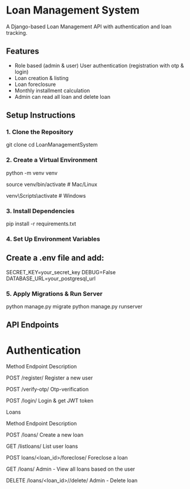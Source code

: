 # Loan Management System

A Django-based Loan Management API with authentication and loan tracking.

## Features
- Role based (admin & user) User authentication (registration with otp & login)
- Loan creation & listing
- Loan foreclosure
- Monthly installment calculation
- Admin can read all loan and delete loan

## Setup Instructions

### 1. Clone the Repository

git clone <This-repository-link>
cd LoanManagementSystem

### 2. Create a Virtual Environment

python -m venv venv

source venv/bin/activate  # Mac/Linux

venv\Scripts\activate  # Windows

### 3. Install Dependencies

pip install -r requirements.txt

### 4. Set Up Environment Variables
  ## Create a .env file and add:

SECRET_KEY=your_secret_key
DEBUG=False
DATABASE_URL=your_postgresql_url

### 5. Apply Migrations & Run Server

python manage.py migrate
python manage.py runserver


## API Endpoints
# Authentication

Method	Endpoint	Description

POST	/register/	Register a new user

POST	/verify-otp/	Otp-verification

POST	/login/	Login & get JWT token

Loans

Method	Endpoint	Description

POST	/loans/	Create a new loan

GET	/listloans/	List user loans

POST	loans/<loan_id>/foreclose/	Foreclose a loan

GET	/loans/	 Admin - View all loans based on the user

DELETE	/loans/<loan_id>//delete/	Admin - Delete loan
